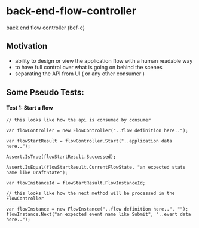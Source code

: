 # back-end-flow-controller
back end flow controller (bef-c)

## Motivation
- ability to design or view the application flow with a human readable way
- to have full control over what is going on behind the scenes
- separating the API from UI ( or any other consumer )


## Some Pseudo Tests:

#### Test 1: Start a flow
```
// this looks like how the api is consumed by consumer

var flowController = new FlowController("..flow definition here..");

var flowStartResult = flowController.Start("..application data here..");

Assert.IsTrue(flowStartResult.Successed);

Assert.IsEqual(flowStartResult.CurrentFlowState, "an expected state name like DraftState");

var flowInstanceId = flowStartResult.FlowInstanceId;

```

```
// this looks like how the next method will be processed in the FlowController

var flowInstance = new FlowInstance("..flow definition here..", "");
flowInstance.Next("an expected event name like Submit", "..event data here..");


```
